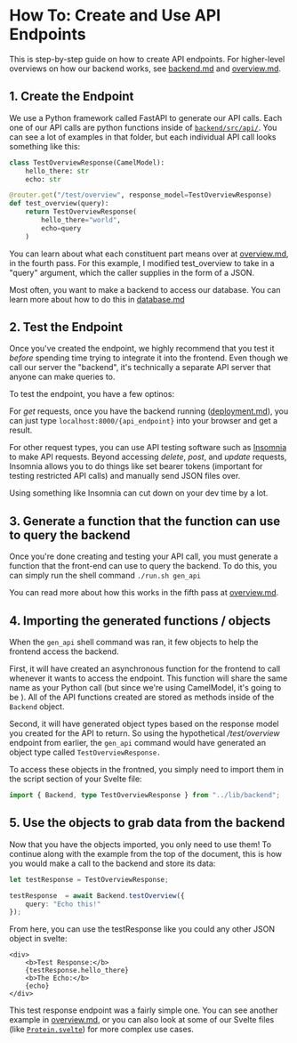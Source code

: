 ﻿# How To: Create and Use API Endpoints
This is step-by-step guide on how to create API endpoints. For higher-level overviews on how our backend works, see [backend.md](backend.md) and [overview.md](overview.md).


## 1. Create the Endpoint
We use a Python framework called FastAPI to generate our API calls. Each one of our API calls are python functions inside of [`backend/src/api/`](../backend/src/api/). You can see a lot of examples in that folder, but each individual API call looks something like this:

```python
class TestOverviewResponse(CamelModel):
    hello_there: str
    echo: str

@router.get("/test/overview", response_model=TestOverviewResponse)
def test_overview(query):
	return TestOverviewResponse(
        hello_there="world",
        echo=query
    )
```

You can learn about what each constituent part means over at [overview.md](overview.md), in the fourth pass. For this example, I modified test_overview to take in a "query" argument, which the caller supplies in the form of a JSON.

Most often, you want to make a backend to access our database. You can learn more about how to do this in [database.md](database.md)


## 2. Test the Endpoint

Once you've created the endpoint, we highly recommend that you test it *before* spending time trying to integrate it into the frontend. Even though we call our server the "backend", it's technically a separate API server that anyone can make queries to.

To test the endpoint, you have a few optinos:

For *get* requests, once you have the backend running ([deployment.md]('deployment.md')), you can just type `localhost:8000/{api_endpoint}` into your browser and get a result.

For other request types, you can use API testing software such as [Insomnia](https://insomnia.rest/) to make API requests. Beyond accessing *delete*, *post*, and *update* requests, Insomnia allows you to do things like set bearer tokens (important for testing restricted API calls) and manually send JSON files over.

Using something like Insomnia can cut down on your dev time by a lot.

## 3. Generate a function that the function can use to query the backend

Once you're done creating and testing your API call, you must generate a function that the front-end can use to query the backend. To do this, you can simply run the shell command `./run.sh gen_api`

You can read more about how this works in the fifth pass at [overview.md](overview.md).

## 4. Importing the generated functions / objects

When the `gen_api` shell command was ran, it few objects to help the frontend access the backend.

First, it will have created an asynchronous function for the frontend to call whenever it wants to access the endpoint. This function will share the same name as your Python call (but since we're using CamelModel, it's going to be ). All of the API functions created are stored as methods inside of the `Backend` object.

Second, it will have generated object types based on the response model you created for the API to return. So using the hypothetical */test/overview* endpoint from earlier, the `gen_api` command would have generated an object type called `TestOverviewResponse.`

To access these objects in the frontned, you simply need to import them in the script section of your Svelte file:

```ts
import { Backend, type TestOverviewResponse } from "../lib/backend";
```

## 5. Use the objects to grab data from the backend

Now that you have the objects imported, you only need to use them! To continue along with the example from the top of the document, this is how you would make a call to the backend and store its data:

```ts
let testResponse = TestOverviewResponse;

testResponse  = await Backend.testOverview({
    query: "Echo this!"
});
```

From here, you can use the testResponse like you could any other JSON object in svelte:

```svelte
<div>
    <b>Test Response:</b>
    {testResponse.hello_there}
    <b>The Echo:</b>
    {echo}
</div>
```

This test response endpoint was a fairly simple one. You can see another example in [overview.md](overview.md), or you can also look at some of our Svelte files (like [`Protein.svelte`](../frontend/src/routes/Protein.svelte)) for more complex use cases.